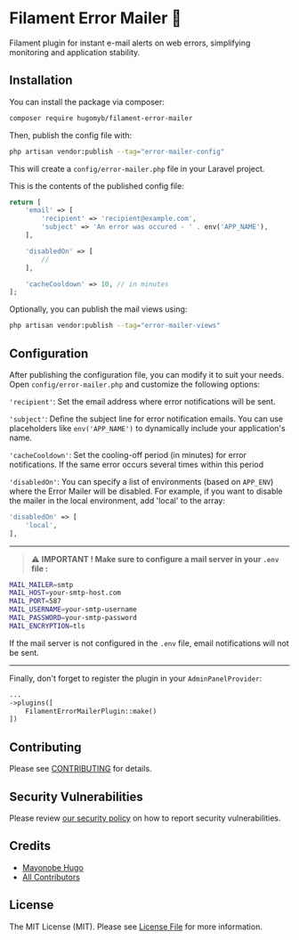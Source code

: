 # Filament Error Mailer 🚨

Filament plugin for instant e-mail alerts on web errors, simplifying monitoring and application stability.

## Installation

You can install the package via composer:

```bash
composer require hugomyb/filament-error-mailer
```

Then, publish the config file with:

```bash
php artisan vendor:publish --tag="error-mailer-config"
```

This will create a `config/error-mailer.php` file in your Laravel project.

This is the contents of the published config file:

```php
return [
    'email' => [
        'recipient' => 'recipient@example.com',
        'subject' => 'An error was occured - ' . env('APP_NAME'),
    ],

    'disabledOn' => [
        //
    ],

    'cacheCooldown' => 10, // in minutes
];
```

Optionally, you can publish the mail views using:

```bash
php artisan vendor:publish --tag="error-mailer-views"
```

## Configuration

After publishing the configuration file, you can modify it to suit your needs. Open `config/error-mailer.php` and
customize the following options:

`'recipient'`: Set the email address where error notifications will be sent.

`'subject'`: Define the subject line for error notification emails. You can use placeholders like `env('APP_NAME')` to
dynamically include your application's name.

`'cacheCooldown'`: Set the cooling-off period (in minutes) for error notifications. If the same error occurs several times within this period

`'disabledOn'`: You can specify a list of environments (based on `APP_ENV`) where the Error Mailer will be disabled.
For example, if you want to disable the mailer in the local environment, add 'local' to the array:

```php
'disabledOn' => [
    'local',
],
```

<hr/>

> ⚠️ **IMPORTANT ! Make sure to configure a mail server in your `.env` file :**

```sh
MAIL_MAILER=smtp
MAIL_HOST=your-smtp-host.com
MAIL_PORT=587
MAIL_USERNAME=your-smtp-username
MAIL_PASSWORD=your-smtp-password
MAIL_ENCRYPTION=tls
```

If the mail server is not configured in the `.env` file, email notifications will not be sent.

<hr>

Finally, don't forget to register the plugin in your `AdminPanelProvider`:

```php
...
->plugins([
    FilamentErrorMailerPlugin::make()
])
``` 

## Contributing

Please see [CONTRIBUTING](.github/CONTRIBUTING.md) for details.

## Security Vulnerabilities

Please review [our security policy](../../security/policy) on how to report security vulnerabilities.

## Credits

- [Mayonobe Hugo](https://github.com/hugomyb)
- [All Contributors](../../contributors)

## License

The MIT License (MIT). Please see [License File](LICENSE.md) for more information.
